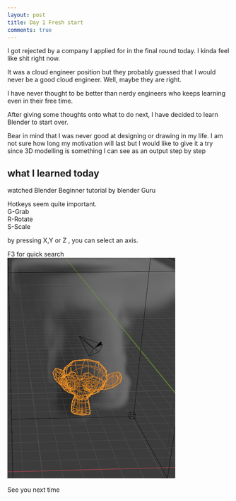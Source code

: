 ```yaml
---
layout: post
title: Day 1 Fresh start
comments: true
---
```


I got rejected by a company I applied for in the final round today. I kinda feel like shit right now.  
  
It was a cloud engineer position but they probably guessed that I would never be a good cloud engineer. Well, maybe they are right.   
  
I have never thought to be better than nerdy engineers who keeps learning even in their free time.  
  
After giving some thoughts onto what to do next, I have decided to learn Blender to start over.   
  
Bear in mind that I was never good at designing or drawing in my life. I am not sure how long my motivation will last but I would like to give it a try since 3D modelling is something I can see as an output step by step    
  
  
## what I learned today   
  
watched Blender Beginner tutorial by blender Guru    
  
Hotkeys seem quite important.  
G-Grab  
R-Rotate  
S-Scale    

by pressing X,Y or Z , you can select an axis.  

F3 for quick search   
![smoke_monkey](/images/monkey_blender.png)  
  
  
  See you next time
